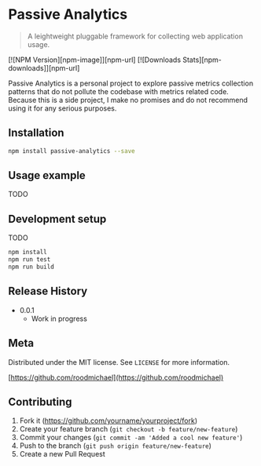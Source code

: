 # Passive Analytics
> A leightweight pluggable framework for collecting web application usage.

[![NPM Version][npm-image]][npm-url]
[![Downloads Stats][npm-downloads]][npm-url]

Passive Analytics is a personal project to explore passive metrics collection patterns that do not pollute the codebase with metrics related code. Because this is a side project, I make no promises and do not recommend using it for any serious purposes.

## Installation

```sh
npm install passive-analytics --save
```

## Usage example

TODO

## Development setup

TODO

```sh
npm install
npm run test
npm run build
```

## Release History

* 0.0.1
    * Work in progress

## Meta

Distributed under the MIT license. See ``LICENSE`` for more information.

[https://github.com/roodmichael](https://github.com/roodmichael)

## Contributing

1. Fork it (<https://github.com/yourname/yourproject/fork>)
2. Create your feature branch (`git checkout -b feature/new-feature`)
3. Commit your changes (`git commit -am 'Added a cool new feature'`)
4. Push to the branch (`git push origin feature/new-feature`)
5. Create a new Pull Request
